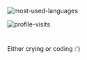 <p><img align="center" src="https://github-readme-stats.vercel.app/api/top-langs?username=didami&show_icons=true&theme=dark&locale=en&layout=compact" alt="most-used-languages" /></p>

<p align="left"> <img src="https://komarev.com/ghpvc/?username=didami&label=Profile%20views&color=000000&style=flat" alt="profile-visits" /> </p>

#

<p>Either crying or coding :')</p>
